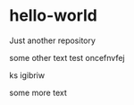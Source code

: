 # hello-world
Just another repository


some other text
test
oncefnvfej



ks igibriw


some more text

